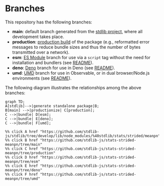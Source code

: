 <!--

@license Apache-2.0

Copyright (c) 2022 The Stdlib Authors.

Licensed under the Apache License, Version 2.0 (the "License");
you may not use this file except in compliance with the License.
You may obtain a copy of the License at

    http://www.apache.org/licenses/LICENSE-2.0

Unless required by applicable law or agreed to in writing, software
distributed under the License is distributed on an "AS IS" BASIS,
WITHOUT WARRANTIES OR CONDITIONS OF ANY KIND, either express or implied.
See the License for the specific language governing permissions and
limitations under the License.

-->

# Branches

This repository has the following branches:

-   **main**: default branch generated from the [stdlib project][stdlib-url], where all development takes place.
-   **production**: [production build][production-url] of the package (e.g., reformatted error messages to reduce bundle sizes and thus the number of bytes transmitted over a network).
-   **esm**: [ES Module][esm-url] branch for use via a `script` tag without the need for installation and bundlers (see [README][esm-readme]).
-   **deno**: [Deno][deno-url] branch for use in Deno (see [README][deno-readme]).
-   **umd**: [UMD][umd-url] branch for use in Observable, or in dual browser/Node.js environments (see [README][umd-readme]).

The following diagram illustrates the relationships among the above branches:

```mermaid
graph TD;
A[stdlib]-->|generate standalone package|B;
B[main] -->|productionize| C[production];
C -->|bundle| D[esm];
C -->|bundle| E[deno];
C -->|bundle| F[umd];

%% click A href "https://github.com/stdlib-js/stdlib/tree/develop/lib/node_modules/%40stdlib/stats/strided/meanpn"
%% click B href "https://github.com/stdlib-js/stats-strided-meanpn/tree/main"
%% click C href "https://github.com/stdlib-js/stats-strided-meanpn/tree/production"
%% click D href "https://github.com/stdlib-js/stats-strided-meanpn/tree/esm"
%% click E href "https://github.com/stdlib-js/stats-strided-meanpn/tree/deno"
%% click F href "https://github.com/stdlib-js/stats-strided-meanpn/tree/umd"
```

[stdlib-url]: https://github.com/stdlib-js/stdlib/tree/develop/lib/node_modules/%40stdlib/stats/strided/meanpn
[production-url]: https://github.com/stdlib-js/stats-strided-meanpn/tree/production
[deno-url]: https://github.com/stdlib-js/stats-strided-meanpn/tree/deno
[deno-readme]: https://github.com/stdlib-js/stats-strided-meanpn/blob/deno/README.md
[umd-url]: https://github.com/stdlib-js/stats-strided-meanpn/tree/umd
[umd-readme]: https://github.com/stdlib-js/stats-strided-meanpn/blob/umd/README.md
[esm-url]: https://github.com/stdlib-js/stats-strided-meanpn/tree/esm
[esm-readme]: https://github.com/stdlib-js/stats-strided-meanpn/blob/esm/README.md